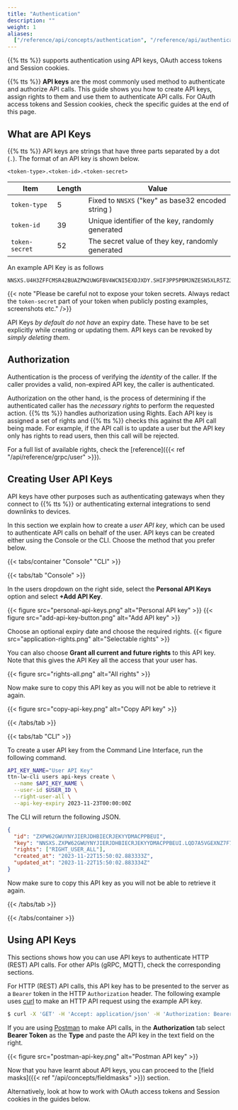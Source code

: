 ```yaml
---
title: "Authentication"
description: ""
weight: 1
aliases:
  ["/reference/api/concepts/authentication", "/reference/api/authentication"]
---
```


{{% tts %}} supports authentication using API keys, OAuth access tokens and Session cookies.

<!--more-->

{{% tts %}} **API keys** are the most commonly used method to authenticate and authorize API calls. This guide shows you how to create API keys, assign rights to them and use them to authenticate API calls. For OAuth access tokens and Session cookies, check the specific guides at the end of this page.

## What are API Keys

{{% tts %}} API keys are strings that have three parts separated by a dot (`.`). The format of an API key is shown below.

```
<token-type>.<token-id>.<token-secret>
```

<div class="fixed-table table-auth-key">

| Item           | Length | Value                                              |
| -------------- | ------ | -------------------------------------------------- |
| `token-type`   | 5      | Fixed to `NNSXS` ("key" as base32 encoded string ) |
| `token-id`     | 39     | Unique identifier of the key, randomly generated   |
| `token-secret` | 52     | The secret value of they key, randomly generated   |

</div>

An example API Key is as follows

```
NNSXS.U4H3ZFFCMSR42BUAZPW2UWGFBV4WCNI5EXDJXDY.SHIF3PP5PBMJNZESN5XLR5TZJTJUIGKVUTM2I22IVBUVCD6VIQIA
```

{{< note "Please be careful not to expose your token secrets. Always redact the `token-secret` part of your token when publicly posting examples, screenshots etc." />}}

API Keys _by default do not have_ an expiry date. These have to be set explicitly while creating or updating them. API keys can be revoked by _simply deleting them_.

## Authorization

Authentication is the process of verifying the _identity_ of the caller. If the caller provides a valid, non-expired API key, the caller is authenticated.

Authorization on the other hand, is the process of determining if the authenticated caller has the _necessary rights_ to perform the requested action. {{% tts %}} handles authorization using Rights. Each API key is assigned a set of rights and {{% tts %}} checks this against the API call being made. For example, if the API call is to update a user but the API key only has rights to read users, then this call will be rejected.

For a full list of available rights, check the [reference]({{< ref "/api/reference/grpc/user" >}}).

## Creating User API Keys

API keys have other purposes such as authenticating gateways when they connect to {{% tts %}} or authenticating external integrations to send downlinks to devices.

In this section we explain how to create a _user API key_, which can be used to authenticate API calls on behalf of the user. API keys can be created either using the Console or the CLI. Choose the method that you prefer below.

{{< tabs/container "Console" "CLI" >}}

{{< tabs/tab "Console" >}}

In the users dropdown on the right side, select the **Personal API Keys** option and select **+Add API Key**.

{{< figure src="personal-api-keys.png" alt="Personal API key" >}}
{{< figure src="add-api-key-button.png" alt="Add API key" >}}

Choose an optional expiry date and choose the required rights.
{{< figure src="application-rights.png" alt="Selectable rights" >}}

You can also choose **Grant all current and future rights** to this API key. Note that this gives the API Key all the access that your user has.

{{< figure src="rights-all.png" alt="All rights" >}}

Now make sure to copy this API key as you will not be able to retrieve it again.

{{< figure src="copy-api-key.png" alt="Copy API key" >}}

{{< /tabs/tab >}}

{{< tabs/tab "CLI" >}}

To create a user API key from the Command Line Interface, run the following command.

```bash
API_KEY_NAME="User API Key"
ttn-lw-cli users api-keys create \
  --name $API_KEY_NAME \
  --user-id $USER_ID \
  --right-user-all \
  --api-key-expiry 2023-11-23T00:00:00Z
```

The CLI will return the following JSON.

```json
{
  "id": "ZXPW62GWUYNYJIERJDHBIECRJEKYYDMACPPBEUI",
  "key": "NNSXS.ZXPW62GWUYNYJIERJDHBIECRJEKYYDMACPPBEUI.LQD7A5VGEXNZ7F7PNTVUPMPDEB5XBJMTIH6ESUEE622VU2FQVESA",
  "rights": ["RIGHT_USER_ALL"],
  "created_at": "2023-11-22T15:50:02.883333Z",
  "updated_at": "2023-11-22T15:50:02.883334Z"
}
```

Now make sure to copy this API key as you will not be able to retrieve it again.

{{< /tabs/tab >}}

{{< /tabs/container >}}

## Using API Keys

This sections shows how you can use API keys to authenticate HTTP (REST) API calls. For other APIs (gRPC, MQTT), check the corresponding sections.

For HTTP (REST) API calls, this API key has to be presented to the server as a `Bearer` token in the HTTP `Authorization` header. The following example uses [curl](https://curl.se/) to make an HTTP API request using the example API key.

```bash
$ curl -X 'GET' -H 'Accept: application/json' -H 'Authorization: Bearer NNSXS.U4H3ZFFCMSR42BUAZPW2UWGFBV4WCNI5EXDJXDY.SHIF3PP5PBMJNZESN5XLR5TZJTJUIGKVUTM2I22IVBUVCD6VIQIA' 'https://thethings.example.com/api/v3/applications/<application_id>/devices/<device_id>'
```

If you are using [Postman](https://www.postman.com/) to make API calls, in the **Authorization** tab select **Bearer Token** as the **Type** and paste the API key in the text field on the right.

{{< figure src="postman-api-key.png" alt="Postman API key" >}}

Now that you have learnt about API keys, you can proceed to the [field masks]({{< ref "/api/concepts/fieldmasks" >}}) section.

Alternatively, look at how to work with OAuth access tokens and Session cookies in the guides below.
